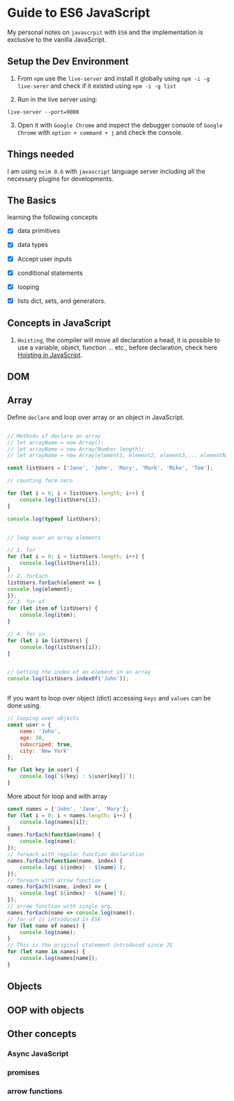 # Guide to ES6 JavaScript
My personal notes on `javascrpit` with `ES6` and the implementation is
exclusive to the vanilla JavaScript.

## Setup the Dev Environment

1. From `npm` use the `live-server` and install it globally using `npm -i -g
live-serer` and check if it existed using `npm -i -g list`

2. Run in the live server using:

```shell
live-server --port=9000
```
3. Open it with `Google Chrome` and inspect the debugger console of `Google
Chrome` with `option + command + j` and check the console.

## Things needed
I am using `nvim 0.6` with `javascript` language server including all the
necessary plugins for developments.

## The Basics

learning the following concepts

- [x] data primitives
- [x] data types
- [x] Accept user inputs
- [x] conditional statements
- [x] looping
- [x] lists dict, sets, and generators.


## Concepts in JavaScript
1. `Hoisting`, the compiler will move all declaration a head, it is possible to
   use a variable, object, function ... etc., before declaration, check here
   [Hoisting in JavaScript](https://www.tutorialsteacher.com/javascript/javascript-hoisting).

## DOM

## Array

Define `declare` and loop over array or an object in JavaScript.
```JavaScript

// Methods of declare an array
// let arrayName = new Array();
// let arrayName = new Array(Number length);
// let arrayName = new Array(element1, element2, element3,... elementN);

const listUsers = ['Jane', 'John', 'Mary', 'Mark', 'Mike', 'Tom'];

// counting form zero

for (let i = 0; i < listUsers.length; i++) {
    console.log(listUsers[i]);
}

console.log(typeof listUsers);


// loop over an array elements

// 1. for
for (let i = 0; i < listUsers.length; i++) {
    console.log(listUsers[i]);
}
// 2. forEach
listUsers.forEach(element => {
console.log(element);
});
// 3. for of
for (let item of listUsers) {
    console.log(item);
}

// 4. for in
for (let i in listUsers) {
    console.log(listUsers[i]);
}


// Getting the index of an element in an array
console.log(listUsers.indexOf('John'));



```
If you want to loop over object (dict) accessing `keys` and `values` can be
done using.

```javascript
// looping over objects
const user = {
    name: 'John',
    age: 30,
    subscriped: true,
    city: 'New York'
};

for (let key in user) {
    console.log(`${key} : ${user[key]}`);
}

```

More about for loop and with array

```javascript
const names = ['John', 'Jane', 'Mary'];
for (let i = 0; i < names.length; i++) {
    console.log(names[i]);
}
names.forEach(function(name) {
    console.log(name);
});
// foreach with regular function declaration
names.forEach(function(name, index) {
    console.log(`${index} - ${name}`);
});
// foreach with arrow function
names.forEach((name, index) => {
    console.log(`${index} - ${name}`);
});
// arrow function with single arg.
names.forEach(name => console.log(name));
// for-of is introduced in ES6
for (let name of names) {
    console.log(name);
}
// This is the original statement introduced since JS
for (let name in names) {
    console.log(names[name]);
}


```

## Objects
## OOP with objects
## Other concepts
### Async JavaScript
### promises
### arrow functions

